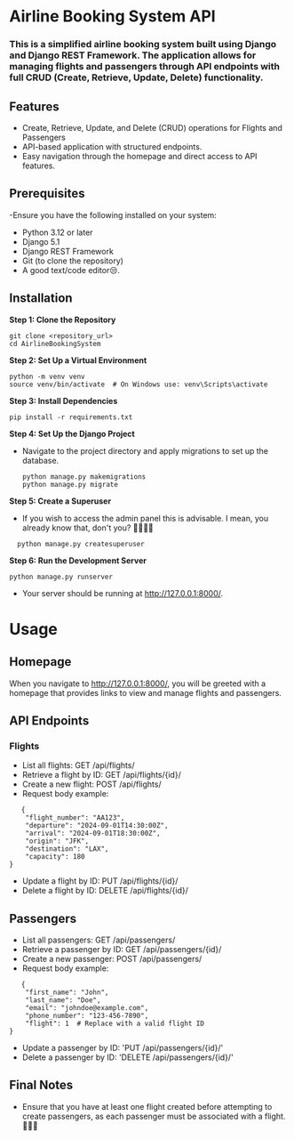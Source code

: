 # Airline Booking System API
### This is a simplified airline booking system built using Django and Django REST Framework. The application allows for managing flights and passengers through API endpoints with full CRUD (Create, Retrieve, Update, Delete) functionality.

## Features
* Create, Retrieve, Update, and Delete (CRUD) operations for Flights and Passengers
* API-based application with structured endpoints.
* Easy navigation through the homepage and direct access to API features.

## Prerequisites
-Ensure you have the following installed on your system:
* Python 3.12 or later
* Django 5.1
* Django REST Framework
* Git (to clone the repository)
* A good text/code editor😒.

## Installation
**Step 1: Clone the Repository**  
```
git clone <repository_url>
cd AirlineBookingSystem
```

**Step 2: Set Up a Virtual Environment**
```
python -m venv venv
source venv/bin/activate  # On Windows use: venv\Scripts\activate
```

**Step 3: Install Dependencies**
```
pip install -r requirements.txt
```

**Step 4: Set Up the Django Project**
- Navigate to the project directory and apply migrations to set up the database.
   ```
   python manage.py makemigrations
   python manage.py migrate
  ```
**Step 5: Create a Superuser**
- If you wish to access the admin panel this is advisable. I mean, you already know that, don't you? 🤦‍♂️🤦‍♂️
```
  python manage.py createsuperuser
```

**Step 6: Run the Development Server**
```
python manage.py runserver
```
- Your server should be running at http://127.0.0.1:8000/.

# Usage
## Homepage
When you navigate to http://127.0.0.1:8000/, you will be greeted with a homepage that provides links to view and manage flights and passengers.

## API Endpoints
### Flights
* List all flights: GET /api/flights/
* Retrieve a flight by ID: GET /api/flights/{id}/
* Create a new flight: POST /api/flights/
 * Request body example:
```
   {
    "flight_number": "AA123",
    "departure": "2024-09-01T14:30:00Z",
    "arrival": "2024-09-01T18:30:00Z",
    "origin": "JFK",
    "destination": "LAX",
    "capacity": 180
}
```
* Update a flight by ID: PUT /api/flights/{id}/
* Delete a flight by ID: DELETE /api/flights/{id}/

## Passengers
* List all passengers: GET /api/passengers/
* Retrieve a passenger by ID: GET /api/passengers/{id}/
* Create a new passenger: POST /api/passengers/
 * Request body example:
```
   {
    "first_name": "John",
    "last_name": "Doe",
    "email": "johndoe@example.com",
    "phone_number": "123-456-7890",
    "flight": 1  # Replace with a valid flight ID
}
```
* Update a passenger by ID: 'PUT /api/passengers/{id}/'
* Delete a passenger by ID: 'DELETE /api/passengers/{id}/'

## Final Notes
- Ensure that you have at least one flight created before attempting to create passengers, as each passenger must be associated with a flight. 🚥🚥🚥





